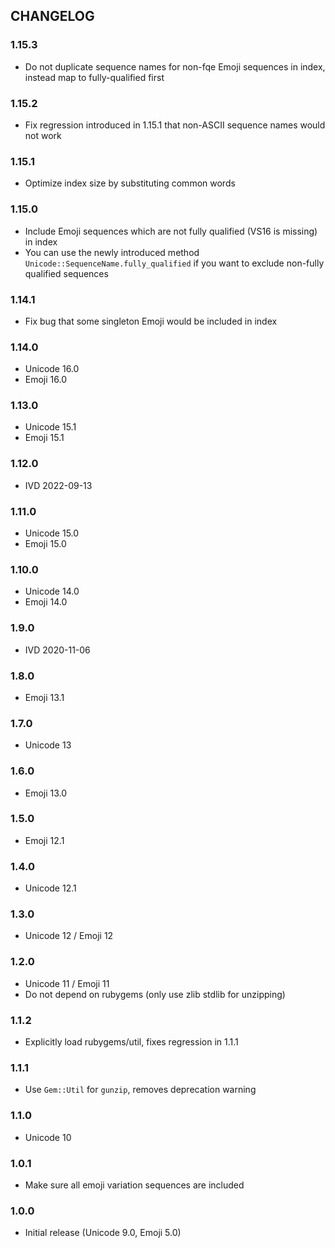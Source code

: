 ## CHANGELOG

### 1.15.3

- Do not duplicate sequence names for non-fqe Emoji sequences in index,
  instead map to fully-qualified first

### 1.15.2

- Fix regression introduced in 1.15.1 that non-ASCII sequence names would not work

### 1.15.1

- Optimize index size by substituting common words

### 1.15.0

- Include Emoji sequences which are not fully qualified (VS16 is missing) in index
- You can use the newly introduced method `Unicode::SequenceName.fully_qualified` 
  if you want to exclude non-fully qualified sequences

### 1.14.1

- Fix bug that some singleton Emoji would be included in index

### 1.14.0

- Unicode 16.0
- Emoji 16.0

### 1.13.0

- Unicode 15.1
- Emoji 15.1

### 1.12.0

* IVD 2022-09-13

### 1.11.0

- Unicode 15.0
- Emoji 15.0

### 1.10.0

- Unicode 14.0
- Emoji 14.0

### 1.9.0

* IVD 2020-11-06

### 1.8.0

* Emoji 13.1

### 1.7.0

- Unicode 13

### 1.6.0

* Emoji 13.0

### 1.5.0

* Emoji 12.1

### 1.4.0

* Unicode 12.1

### 1.3.0

* Unicode 12 / Emoji 12

### 1.2.0

* Unicode 11 / Emoji 11
* Do not depend on rubygems (only use zlib stdlib for unzipping)

### 1.1.2

* Explicitly load rubygems/util, fixes regression in 1.1.1

### 1.1.1

* Use `Gem::Util` for `gunzip`, removes deprecation warning

### 1.1.0

* Unicode 10

### 1.0.1

* Make sure all emoji variation sequences are included

### 1.0.0

* Initial release (Unicode 9.0, Emoji 5.0)


